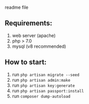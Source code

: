 readme file

## Requirements:

1. web server (apache)
2. php > 7.0
3. mysql (v8 recommended)


## How to start:

1. run ```php artisan migrate --seed```
2. run ```php artisan admin:make```
3. run ```php artisan key:generate```
4. run ```php artisan passport:install```
6. run `composer dump-autoload`


